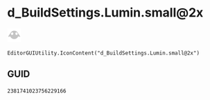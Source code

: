 # d_BuildSettings.Lumin.small@2x
![](/img/d_BuildSettings.Lumin.small@2x.png)

``` CSharp
EditorGUIUtility.IconContent("d_BuildSettings.Lumin.small@2x")
```
## GUID
```
2381741023756229166
```

